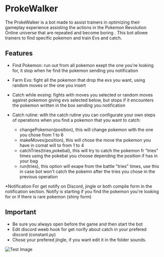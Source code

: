 # ProkeWalker
The ProkeWalker is a bot made to assist trainers in optimizing their gameplay experience assisting the actions in the Pokemon Revolution Online universe that are repeated and become boring . This bot allowe trainers to find specific pokemon and train Evs and catch.
## Features
- Find Pokemon: run out from all pokemon exept the one you're looking for, it stop when he find the pokemon sending you notification

- Farm Evs: fight all the pokemon that drop the evs you want, using random moves or the one you insert


- Catch while evsing: fights with moves you selected or random moves against pokemon giving evs selected below, but stops if it encounters the pokemon written in the box sending you notification

- Catch rutine: with the catch rutine you can configurate your own steps of operations when you find a pokemon that you want to catch:
  - changePokemon(position), this will change pokemon with the one you chose from 1 to 6
  - makeMoves(position), this will chose the move the pokemon you have in comat will to from 1 to 4
  - catchTries(tries,pokebal), this will try to catch the pokemon fr "tries" times using the pokebal you choose depending the position if has in your bag
  - run(tries), this option will exape from the battle "tries" times, use this in case bot won't catch the pokemn after the tries you chose in the previous operation

*Notification
For get notify on Discord, jingle or both compile form in the notification section. Notify is starting if you find the pokemon you're looking for or if there is rare pokemon (shiny form)

## Important
- Be sure you always open before the game and then start the bot
- Edit discord weeb hook for get norify about catch in your prefered discord (constant.py)
- Chose your prefered jingle, if you want edit it in the folder sounds.

![Test Image](ProkeWalkerUI.jpg)

